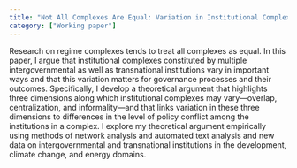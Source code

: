 ```yaml
---
title: "Not All Complexes Are Equal: Variation in Institutional Complexity and Policy Conflict"
category: ["Working paper"]
---
```

Research on regime complexes tends to treat all complexes as equal. In this paper, I argue that institutional complexes constituted by multiple intergovernmental as well as transnational institutions vary in important ways and that this variation matters for governance processes and their outcomes. Specifically, I develop a theoretical argument that highlights three dimensions along which institutional complexes may vary—overlap, centralization, and informality—and that links variation in these three dimensions to differences in the level of policy conflict among the institutions in a complex. I explore my theoretical argument empirically using methods of network analysis and automated text analysis and new data on intergovernmental and transnational institutions in the development, climate change, and energy domains.
